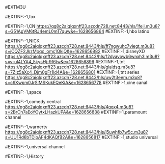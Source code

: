#EXTM3U

#EXTINF:-1,fox 

#EXTINF:-1,CN
https://qg8c2aiqlqxnff23.azcdn728.net:8443/hls/1feji.m3u8?s=G51AgVM6tRJ4emL0mT7quw&e=1628656864
#EXTINF:-1,hbo latino

#EXTINF:-1,NICK
https://qg8c2aiqlqxnff23.azcdn728.net:8443/hls/ff7ngwuhc7viegt.m3u8?s=jCQZF2JkzMoqd_omc1QkjQ&e=1628656882
#EXTINF:-1,disneyXD
https://qg8c2aiqlqxnff23.azcdn728.net:8443/hls/12dyavowb6wnxh3.m3u8?s=v-ul4LYA4_5kysHj-9f6tw&e=1628656896
#EXTINF:-1,tnt 
https://qg8c2aiqlqxnff23.azcdn728.net:8443/hls/glaldsq.m3u8?s=7ZIz5aXc4_Djm0gFr1Id4A&e=1628656801
#EXTINF:-1,tnt series
https://qg8c2aiqlqxnff23.azcdn728.net:8443/hls/uw2t3eem.m3u8?s=c9Xwpm0JrSlMSKukEQeKiA&e=1628656778
#EXTINF:-1,cine canal

#EXTINF:-1,space

#EXTINF:-1,comedy central
https://qg8c2aiqlqxnff23.azcdn728.net:8443/hls/4qox4.m3u8?s=2BrCh7aEoYOytxLHazkUPA&e=1628656838
#EXTINF:-1,paramount channel

#EXTINF:-1,warnertv
https://qg8c2aiqlqxnff23.azcdn728.net:8443/hls/j5uwhfb7w5c.m3u8?s=UU1Rd6bTDjoAF4dKAQfB2A&e=1628656817
#EXTINF:-1,studio universal

#EXTINF:-1,universal channel

#EXTINF:-1,History




